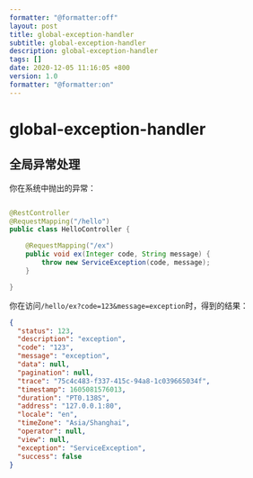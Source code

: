 ```yaml
---
formatter: "@formatter:off"
layout: post 
title: global-exception-handler 
subtitle: global-exception-handler 
description: global-exception-handler 
tags: []
date: 2020-12-05 11:16:05 +800 
version: 1.0
formatter: "@formatter:on"
---
```


# global-exception-handler

## 全局异常处理

你在系统中抛出的异常：

```java

@RestController
@RequestMapping("/hello")
public class HelloController {

    @RequestMapping("/ex")
    public void ex(Integer code, String message) {
        throw new ServiceException(code, message);
    }

}
```

你在访问`/hello/ex?code=123&message=exception`时，得到的结果：

```json
{
  "status": 123,
  "description": "exception",
  "code": "123",
  "message": "exception",
  "data": null,
  "pagination": null,
  "trace": "75c4c483-f337-415c-94a8-1c039665034f",
  "timestamp": 1605081576013,
  "duration": "PT0.138S",
  "address": "127.0.0.1:80",
  "locale": "en",
  "timeZone": "Asia/Shanghai",
  "operator": null,
  "view": null,
  "exception": "ServiceException",
  "success": false
}
```  